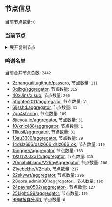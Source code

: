 
## 节点信息
当前节点数量: `0`
### 当前节点
<details>
  <summary>展开复制节点</summary>

    

</details>

### 鸣谢名单
当前合并节点总数: `2442`
- [2zhangkaiitugithub/passcro](https://github.com/zhangkaiitugithub/passcro), 节点数量: `111`
- [3qjlxg/aggregator](https://github.com/qjlxg/aggregator), 节点数量: `315`
- [40xJins/x.sub](https://github.com/0xJins/x.sub), 节点数量: `266`
- [5fighter2011/aggregator](https://github.com/fighter2011/aggregator), 节点数量: `31`
- [6ljsshd/aggregator](https://github.com/ljsshd/aggregator), 节点数量: `31`
- [7go4sharing](https://github.com/go4sharing), 节点数量: `109`
- [8jieyou-io/aggregator](https://github.com/jieyou-io/aggregator), 节点数量: `31`
- [10/xnic888/aggregator](https://github.com/xnic888/aggregator), 节点数量: `1`
- [11liusil/aggregator](https://github.com/liusil/aggregator), 节点数量: `31`
- [13au3300/aggregator](https://github.com/au3300/aggregator), 节点数量: `29`
- [14dslz666/dslz666_dslz666_ok](https://github.com/dslz666/dslz666_dslz666_ok), 节点数量: `119`
- [15nggezi/aggregator](https://github.com/nggezi/aggregator), 节点数量: `163`
- [19zzr2002314/aggregator](https://github.com/zzr2002314/aggregator), 节点数量: `315`
- [20mahdibland/V2RayAggregator](https://github.com/mahdibland/V2RayAggregator), 节点数量: `100`
- [21yebekhe/V2Hub](https://github.com/yebekhe/V2Hub), 节点数量: `217`
- [22skywrt/aggregator](https://github.com/skywrt/aggregator), 节点数量: `296`
- [23dora-admin001/aggregator-](https://github.com/dora-admin001/aggregator-), 节点数量: `192`
- [24payne0502/aggregator-](https://github.com/payne0502/aggregator-), 节点数量: `127`
- [25LightL99/aggregator](https://github.com/LightL99/aggregator), 节点数量: `109`
- [99电报群分享1](https://github.com/cdddbc/getAirport), 节点数量: `0`



